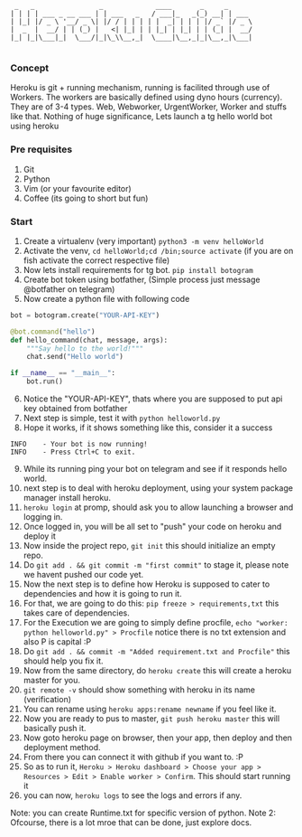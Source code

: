 ```
 _   _                _             ____       _     _      
| | | | ___ _ __ ___ | | ___   _   / ___|_   _(_) __| | ___ 
| |_| |/ _ \ '__/ _ \| |/ / | | | | |  _| | | | |/ _` |/ _ \
|  _  |  __/ | | (_) |   <| |_| | | |_| | |_| | | (_| |  __/
|_| |_|\___|_|  \___/|_|\_\\__,_|  \____|\__,_|_|\__,_|\___|
                                                            
```

### Concept

Heroku is git + running mechanism, running is facilited through use of Workers. 
The workers are basically defined using dyno hours (currency). They are of 3-4 types. 
Web, Webworker, UrgentWorker, Worker and stuffs like that. Nothing of huge significance, 
Lets launch a tg hello world bot using heroku 

### Pre requisites

1. Git
2. Python
3. Vim (or your favourite editor)
4. Coffee (its going to short but fun)

### Start
1. Create a virtualenv (very important) `python3 -m venv helloWorld`
2. Activate the venv, `cd helloWorld;cd /bin;source activate` (if you are on fish activate the correct respective file)
3. Now lets install requirements for tg bot. `pip install botogram`
4. Create bot token using botfather, (Simple process just message @botfather on telegram)
5. Now create a python file with following code

```python
bot = botogram.create("YOUR-API-KEY")

@bot.command("hello")
def hello_command(chat, message, args):
    """Say hello to the world!"""
    chat.send("Hello world")

if __name__ == "__main__":
    bot.run()
```
6. Notice the "YOUR-API-KEY", thats where you are supposed to put api key obtained from botfather
7. Next step is simple, test it with `python helloworld.py`
8. Hope it works, if it shows something like this, consider it a success
```
INFO    - Your bot is now running!
INFO    - Press Ctrl+C to exit.
```
9. While its running ping your bot on telegram and see if it responds hello world. 
10. next step is to deal with heroku deployment, using your system package manager install heroku. 
11. `heroku login` at promp, should ask you to allow launching a browser and logging in.
12. Once logged in, you will be all set to "push" your code on heroku and deploy it
13. Now inside the project repo, `git init` this should initialize an empty repo. 
14. Do `git add . && git commit -m "first commit"` to stage it, please note we havent pushed our code yet.
15. Now the next step is to define how Heroku is supposed to cater to dependencies and how it is going to run it. 
16. For that, we are going to do this: `pip freeze > requirements,txt` this takes care of dependencies. 
17. For the Execution we are going to simply define procfile, `echo "worker: python helloworld.py" > Procfile` notice there is no 
    txt extension and also P is capital :P
18. Do `git add . && commit -m "Added requirement.txt and Procfile"` this should help you fix it.
19. Now from the same directory, do `heroku create` this will create a heroku master for you.
20. `git remote -v` should show something with heroku in its name (verification)
21. You can rename using `heroku apps:rename newname` if you feel like it.
22. Now you are ready to pus to master, `git push heroku master` this will basically push it.
23. Now goto heroku page on browser, then your app, then deploy and then deployment method.
24. From there you can connect it with github if you want to. :P
25. So as to run it, `Heroku > Heroku dashboard > Choose your app > Resources > Edit > Enable worker > Confirm`. This should start running it
26. you can now, `heroku logs` to see the logs and errors if any.

Note: you can create Runtime.txt for specific version of python. 
Note 2: Ofcourse, there is a lot mroe that can be done, just explore docs.
